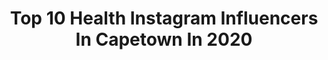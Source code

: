 ---
title: Top 10 Health Instagram Influencers In Capetown In 2020
description: >-
  Find top health Instagram influencers in Capetown in 2020. Most popular hashtags: #southafrica #capetown #happy #summer.
platform: Instagram
profiles:
  - username: "marcbuckner"
    fullname: >-
      Marc Buckner
    location: "South Africa"
    followers: 72304
    engagement: 435
    commentsToLikes: 0.041790
    id: ck5qeisvd0p580i11yvigwyqx
    verified: true
    hashtags: "#happy, #socialdistancing, #quotes, #blue"
  - username: "kunene_ayanda"
    fullname: >-
      Ayanda Kunene
    location: "South Africa"
    followers: 3500
    engagement: 581
    commentsToLikes: 0.083673
    id: ck138fd3bfyxf0i199d208qt8
    verified: false
    hashtags: "#editorial, #birthday, #cryotherapy, #ideas"
  - username: "karimcmiller"
    fullname: >-
      Kari Miller
    location: "South Africa"
    followers: 10657
    engagement: 529
    commentsToLikes: 0.050173
    id: ck0ua5q00bfzt0i19z5urfu9y
    verified: false
    hashtags: "#diversity, #frohawk, #naturalhairdreams, #painfree"
  - username: "healthylivingwithdaniella"
    fullname: >-
      NUTRITION》FITNESS》DAN LAGERWEY
    location: "South Africa"
    followers: 10463
    engagement: 404
    commentsToLikes: 0.045510
    id: ck134auo1vjdw0i19kli26zby
    verified: false
    hashtags: "#cringe, #letshussle, #winning, #cottononbody"
  - username: "tracymcgregor"
    fullname: >-
      Tracy McGregor
    location: "South Africa"
    followers: 25876
    engagement: 321
    commentsToLikes: 0.100091
    id: ck6ue97chpjuk0j71p6xoc0mx
    verified: false
    hashtags: "#bornthree, #houseboat, #22weekspregnant, #gym"
  - username: "onemodernmom"
    fullname: >-
      Lisa || Content Creator
    location: "South Africa"
    followers: 6746
    engagement: 502
    commentsToLikes: 0.344628
    id: ck5cdvjtyjv0l0i1167gqqnar
    verified: false
    hashtags: "#floristsofinstagram, #flattenthecurve, #day1, #socialmedia"
  - username: "chloe_tranchant"
    fullname: >-
      ☆꧁༒☬ CHLOE ☬༒꧂☆
    location: "South Africa"
    followers: 26495
    engagement: 148
    commentsToLikes: 0.031945
    id: ck55peyj0af1a0i11jsz8qgdv
    verified: false
    hashtags: "#enjoy, #edgeoftheworld, #wild, #healthylifestyle"
  - username: "neyney_dj"
    fullname: >-
      ℂ𝕙𝕒𝕣𝕟é 𝕕𝕖 𝕁𝕒𝕘𝕖𝕣
    location: "South Africa"
    followers: 5010
    engagement: 1336
    commentsToLikes: 0.004933
    id: ck14k6wwao1d50i195q33m50g
    verified: false
    hashtags: "#learning, #justbehappy, #equinephotography, #fitgirls"
  - username: "kelly_ifbb.bikini.fit"
    fullname: >-
      KellyAinsworth_Trainer
    location: "South Africa"
    followers: 17811
    engagement: 304
    commentsToLikes: 0.027393
    id: ck5hf942lwdyb0i11oj3g0t9o
    verified: false
    hashtags: "#benefits, #girlsgottaeat, #eatsallthesnacks, #weirdflexbutok"
  - username: "chanellesoncini"
    fullname: >-
      ⚡️CHANELLE SONCINI⚡️
    location: "South Africa"
    followers: 26716
    engagement: 115
    commentsToLikes: 0.208631
    id: ck6u1whp5ob1o0j71gdgns6sx
    verified: false
    hashtags: "#instagirl, #whispybangs, #brownhair, #outdoors"
---